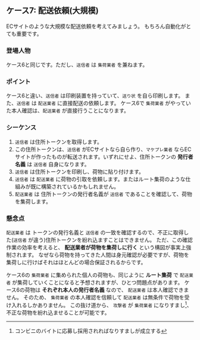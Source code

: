 ## ケース7: 配送依頼(大規模)

ECサイトのような大規模な配送依頼を考えてみましょう。
もちろん自動化がとても重要です。

### 登場人物
ケース6と同じです。ただし、`送信者` は `集荷業者` を兼ねます。

### ポイント

ケース6と違い、`送信者` は印刷装置を持っていて、`送り状` を自ら印刷します。
また、`送信者` は `配送業者` に直接配送の依頼します。
ケース6で `集荷業者` がやっていた本人確認は、`配送業者` が直接行うことになります。

### シーケンス

1. `送信者` は住所トークンを取得します。
2. この住所トークンは、`送信者` がECサイトなら自ら作り、`マケプレ業者` ならECサイトが作ったものが転送されます。いずれにせよ、住所トークンの **発行者名義** は `送信者` 自身になります。
3. `送信者` は住所トークンを印刷し、荷物に貼り付けます。
4. `送信者` は `配送業者` に荷物の引取を依頼します。またはルート集荷のような仕組みが既に構築されているかもしれません。
5. `配送業者` は 住所トークンの発行者名義が `送信者` であることを確認して、荷物を集荷します。

### 懸念点

`配送業者` は トークンの発行名義と `送信者` の一致を確認するので、不正に取得した(`送信者` が違う)住所トークンを紛れ込ますことはできません。
ただ、この確認作業の効率を考えると、 **配送業者が荷物を集荷しに行く** という構図が事実上強制されます。
なぜなら荷物を持ってきた人間は身元確認が必要ですが、荷物を集荷しに行けばそれはほとんどの場合保証されるからです。

ケース6の `集荷業者` に集められた個人の荷物も、同じように **ルート集荷** で `配送業者` が集荷していくことになると予想されますが、ひとつ問題点があります。
ケース6の荷物は **それぞれ本人の発行者名義** なので、 `配送業者` は本人確認できません。
そのため、 `集荷業者` の本人確認を信頼して `配送業者` は無条件で荷物を受け入れるしかありません。
この抜け道から、 `攻撃者` が `集荷業者` になりすまし[^1]、不正な荷物を紛れ込ませることが可能です。

[^1]: コンビニのバイトに応募し採用されればなりすましが成立する
